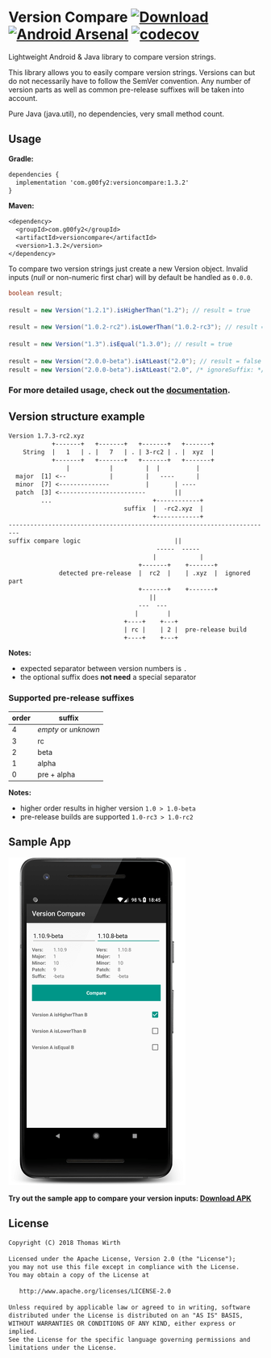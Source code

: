 Version Compare [![Download](https://api.bintray.com/packages/g00fy2/maven/version-compare/images/download.svg)](https://bintray.com/g00fy2/maven/version-compare/_latestVersion)
[![Android Arsenal](https://img.shields.io/badge/Android%20Arsenal-Version%20Compare-blue.svg?style=flat)](https://android-arsenal.com/details/1/6750)
[![codecov](https://codecov.io/gh/G00fY2/version-compare/branch/master/graph/badge.svg) ](https://codecov.io/gh/G00fY2/version-compare)
=====
Lightweight Android & Java library to compare version strings.

This library allows you to easily compare version strings. Versions can but do not necessarily have to follow the SemVer convention. Any number of version parts as well as common pre-release suffixes will be taken into account.

Pure Java (java.util), no dependencies, very small method count.

## Usage
**Gradle:**
```
dependencies {
  implementation 'com.g00fy2:versioncompare:1.3.2'
}
```
**Maven:**
```
<dependency>
  <groupId>com.g00fy2</groupId>
  <artifactId>versioncompare</artifactId>
  <version>1.3.2</version>
</dependency>
```

To compare two version strings just create a new Version object. Invalid inputs (*null* or non-numeric first char) will by default be handled as `0.0.0`.
```java
boolean result;

result = new Version("1.2.1").isHigherThan("1.2"); // result = true

result = new Version("1.0.2-rc2").isLowerThan("1.0.2-rc3"); // result = true

result = new Version("1.3").isEqual("1.3.0"); // result = true

result = new Version("2.0.0-beta").isAtLeast("2.0"); // result = false
result = new Version("2.0.0-beta").isAtLeast("2.0", /* ignoreSuffix: */ true); // result = true
```

### For more detailed usage, check out the [documentation](https://g00fy2.github.io/version-compare/com/g00fy2/versioncompare/Version.html).

## Version structure example
```
Version 1.7.3-rc2.xyz
            +-------+   +-------+   +-------+   +-------+
    String  |   1   | . |   7   | . | 3-rc2 | . |  xyz  |
            +-------+   +-------+   +-------+   +-------+
                |           |         |  |          |
  major  [1] <--            |         |   ----      |
  minor  [7] <--------------          |       | ----
  patch  [3] <------------------------        ||
         ...                            +------------+
                                suffix  |  -rc2.xyz  |
                                        +------------+
-------------------------------------------------------------------------
suffix compare logic                          ||
                                         -----  -----
                                        |            |
                                    +-------+    +-------+
              detected pre-release  |  rc2  |    | .xyz  |  ignored part
                                    +-------+    +-------+
                                       ||
                                    ---  ---
                                   |        |
                                +----+    +---+
                                | rc |    | 2 |  pre-release build
                                +----+    +---+
```

**Notes:**
* expected separator between version numbers is `.`
* the optional suffix does **not need** a special separator

### Supported pre-release suffixes
| order | suffix     |
| ----- | --------- |
| 4     | *empty* or *unknown* |
| 3     | rc        |
| 2     | beta      |
| 1     | alpha     |
| 0     | pre + alpha |

**Notes:**
* higher order results in higher version `1.0 > 1.0-beta`
* pre-release builds are supported `1.0-rc3 > 1.0-rc2`

## Sample App
![Image](https://raw.githubusercontent.com/G00fY2/version-compare/gh-pages/images/version_compare_sampleapp_framed.png)

**Try out the sample app to compare your version inputs: [Download APK](https://github.com/G00fY2/version-compare/releases/download/1.3.2/version-compare-1.3.2-sample.apk)**

## License
	Copyright (C) 2018 Thomas Wirth

    Licensed under the Apache License, Version 2.0 (the "License");
    you may not use this file except in compliance with the License.
    You may obtain a copy of the License at

       http://www.apache.org/licenses/LICENSE-2.0

    Unless required by applicable law or agreed to in writing, software
    distributed under the License is distributed on an "AS IS" BASIS,
    WITHOUT WARRANTIES OR CONDITIONS OF ANY KIND, either express or implied.
    See the License for the specific language governing permissions and
    limitations under the License.
